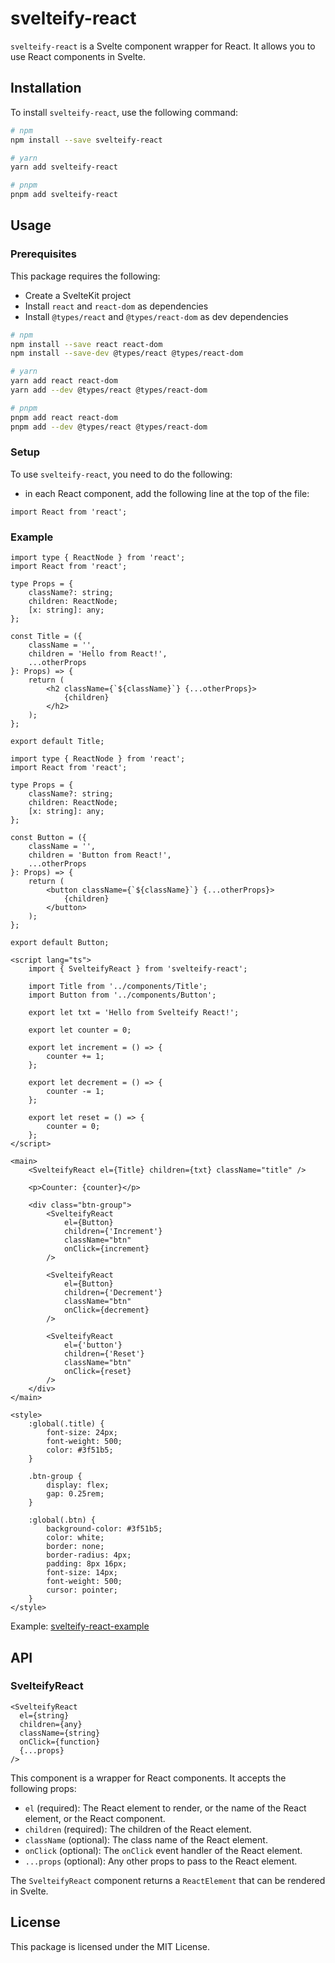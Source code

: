 # svelteify-react

`svelteify-react` is a Svelte component wrapper for React. It allows you to use React components in Svelte.

## Installation

To install `svelteify-react`, use the following command:

```bash
# npm
npm install --save svelteify-react

# yarn
yarn add svelteify-react

# pnpm
pnpm add svelteify-react
```

## Usage

### Prerequisites

This package requires the following:

- Create a SvelteKit project
- Install `react` and `react-dom` as dependencies
- Install `@types/react` and `@types/react-dom` as dev dependencies

```bash
# npm
npm install --save react react-dom
npm install --save-dev @types/react @types/react-dom

# yarn
yarn add react react-dom
yarn add --dev @types/react @types/react-dom

# pnpm
pnpm add react react-dom
pnpm add --dev @types/react @types/react-dom
```

### Setup

To use `svelteify-react`, you need to do the following:

- in each React component, add the following line at the top of the file:

```tsx
import React from 'react';
```

### Example

```tsx
import type { ReactNode } from 'react';
import React from 'react';

type Props = {
	className?: string;
	children: ReactNode;
	[x: string]: any;
};

const Title = ({
	className = '',
	children = 'Hello from React!',
	...otherProps
}: Props) => {
	return (
		<h2 className={`${className}`} {...otherProps}>
			{children}
		</h2>
	);
};

export default Title;
```

```tsx
import type { ReactNode } from 'react';
import React from 'react';

type Props = {
	className?: string;
	children: ReactNode;
	[x: string]: any;
};

const Button = ({
	className = '',
	children = 'Button from React!',
	...otherProps
}: Props) => {
	return (
		<button className={`${className}`} {...otherProps}>
			{children}
		</button>
	);
};

export default Button;
```

```svelte
<script lang="ts">
	import { SvelteifyReact } from 'svelteify-react';

	import Title from '../components/Title';
	import Button from '../components/Button';

	export let txt = 'Hello from Svelteify React!';

	export let counter = 0;

	export let increment = () => {
		counter += 1;
	};

	export let decrement = () => {
		counter -= 1;
	};

	export let reset = () => {
		counter = 0;
	};
</script>

<main>
	<SvelteifyReact el={Title} children={txt} className="title" />

	<p>Counter: {counter}</p>

	<div class="btn-group">
		<SvelteifyReact
			el={Button}
			children={'Increment'}
			className="btn"
			onClick={increment}
		/>

		<SvelteifyReact
			el={Button}
			children={'Decrement'}
			className="btn"
			onClick={decrement}
		/>

		<SvelteifyReact
			el={'button'}
			children={'Reset'}
			className="btn"
			onClick={reset}
		/>
	</div>
</main>

<style>
	:global(.title) {
		font-size: 24px;
		font-weight: 500;
		color: #3f51b5;
	}

	.btn-group {
		display: flex;
		gap: 0.25rem;
	}

	:global(.btn) {
		background-color: #3f51b5;
		color: white;
		border: none;
		border-radius: 4px;
		padding: 8px 16px;
		font-size: 14px;
		font-weight: 500;
		cursor: pointer;
	}
</style>
```

Example: [svelteify-react-example](https://github.com/MKAbuMattar/svelteify-react/tree/main/example)

## API

### SvelteifyReact

```svelte
<SvelteifyReact
  el={string}
  children={any}
  className={string}
  onClick={function}
  {...props}
/>
```

This component is a wrapper for React components. It accepts the following props:

- `el` (required): The React element to render, or the name of the React element, or the React component.
- `children` (required): The children of the React element.
- `className` (optional): The class name of the React element.
- `onClick` (optional): The `onClick` event handler of the React element.
- `...props` (optional): Any other props to pass to the React element.

The `SvelteifyReact` component returns a `ReactElement` that can be rendered in Svelte.

## License

This package is licensed under the MIT License.
